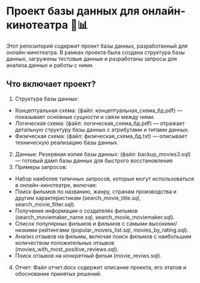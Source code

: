 # Проект базы данных для онлайн-кинотеатра 🎥📊
Этот репозиторий содержит проект базы данных, разработанный для онлайн-кинотеатра. В рамках проекта была создана структура базы данных, загружены тестовые данные и разработаны запросы для анализа данных и работы с ними.
## Что включает проект?
1. Структура базы данных:
* Концептуальная схема: (файл: концептуальная_схема_бд.pdf) — показывает основные сущности и связи между ними.
* Логическая схема: (файл: логическая_схема_бд.pdf) — отражает детальную структуру базы данных с атрибутами и типами данных.
* Физическая схема: (файл: физическая_схема_бд.txt) — описывает техническую реализацию базы данных.
2. Данные:
Резервная копия базы данных: (файл: backup_movies3.sql) — готовый дамп базы данных для быстрого восстановления
3. Примеры запросов:
* Набор наиболее типичных запросов, которые могут использоваться в онлайн-кинотеатре, включая:
* Поиск фильмов по названию, жанру, странам производства и другим характеристикам (search_movie_title.sql, search_movie_filter.sql).
* Получение информации о создателях фильмов (search_moviemaker_name.sql, search_movie_moviemaker.sql).
* Список популярных фильмов и фильмов с самыми высокими/низкими рейтингами (popular_moveis_list.sql, movies_by_rating.sql).
* Анализ отзывов на фильмы, включая поиск фильмов с наибольшим количеством положительных отзывов (movies_with_most_positive_reviews.sql).
* Поиск отзывов на конкретный фильм (movie_reviws.sql).
4. Отчет:
Файл отчет.docx содержит описание проекта, его этапов и обоснование принятых решений.

